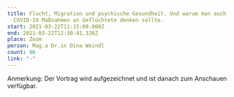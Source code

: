 ```yaml
---
title: Flucht, Migration und psychische Gesundheit. Und warum man auch bei
  COVID-19 Maßnahmen an Geflüchtete denken sollte.
start: 2021-03-22T11:15:00.000Z
end: 2021-03-22T12:30:41.326Z
place: Zoom
person: Mag.a Dr.in Dina Weindl
count: 96
link: "-"
---
```

<!--StartFragment-->

Anmerkung: Der Vortrag wird aufgezeichnet und ist danach zum Anschauen verfügbar.

<!--EndFragment-->